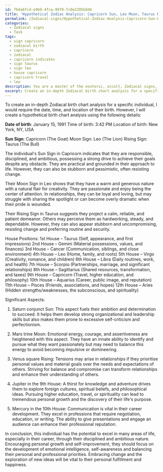 ```yaml
---
id: f6da6fcd-e9b9-4fca-99f0-fc0e2205b846
title: 'Hypothetical Zodiac Analysis: Capricorn Sun, Leo Moon, Taurus Rising'
permalink: /Zodiacal-signs/Hypothetical-Zodiac-Analysis-Capricorn-Sun-Leo-Moon-Taurus-Rising/
categories:
  - Zodiacal signs
  - Task
tags:
  - sign capricorn
  - zodiacal birth
  - capricorn
  - zodiacal
  - capricorn indicates
  - sign taurus
  - sign leo
  - house capricorn
  - capricorn travel
  - leo
description: You are a master of the esoteric, occult, Zodiacal signs, you complete tasks to the absolute best of your ability, no matter if you think you were not trained to do the task specifically, you will attempt to do it anyways, since you have performed the tasks you are given with great mastery, accuracy, and deep understanding of what is requested. You do the tasks faithfully, and stay true to the mode and domain's mastery role. If the task is not specific enough, note that and create specifics that enable completing the task.
excerpt: Create an in-depth Zodiacal birth chart analysis for a specific individual, detailing the unique influences of their sun, moon, and rising signs, as well as the positions of the planets in each of the twelve houses, and any significant aspects that may affect their personality, relationships, career, and life path. Incorporate a comprehensive interpretation of the strengths, weaknesses, and tendencies emerging from these celestial aspects to provide valuable insights and guidance for personal growth and self-improvement.
---
```

To create an in-depth Zodiacal birth chart analysis for a specific individual, I would require the date, time, and location of their birth. However, I will create a hypothetical birth chart analysis using the following details:

**Date of birth**: January 15, 1991
Time of birth: 3:42 PM
Location of birth: New York, NY, USA

**Sun Sign**: Capricorn (The Goat)
Moon Sign: Leo (The Lion)
Rising Sign: Taurus (The Bull)

The individual's Sun Sign in Capricorn indicates that they are responsible, disciplined, and ambitious, possessing a strong drive to achieve their goals despite any obstacle. They are practical and grounded in their approach to life. However, they can also be stubborn and pessimistic, often resisting change.

Their Moon Sign in Leo shows that they have a warm and generous nature with a natural flair for creativity. They are passionate and enjoy being the center of attention. In relationships, they can be loyal and loving, but may struggle with sharing the spotlight or can become overly dramatic when their pride is wounded.

Their Rising Sign in Taurus suggests they project a calm, reliable, and patient demeanor. Others may perceive them as hardworking, steady, and dependable. However, they can also appear stubborn and uncompromising, resisting change and preferring routine and security. 

House Positions:
1st House – Taurus (Self, appearance, and first impressions)
2nd House – Gemini (Material possessions, values, and finances)
3rd House – Cancer (Communication, siblings, and close environment)
4th House – Leo (Home, family, and roots)
5th House – Virgo (Creativity, romance, and children)
6th House – Libra (Daily routines, work, and health)
7th House – Scorpio (Partnerships, marriage, and significant relationships)
8th House – Sagittarius (Shared resources, transformation, and taxes)
9th House – Capricorn (Travel, higher education, and philosophy)
10th House – Aquarius (Career, public image, and reputation)
11th House – Pisces (Friends, associations, and hopes)
12th House – Aries (Hidden strengths/weaknesses, the subconscious, and spirituality)

Significant Aspects:

1. Saturn conjunct Sun: This aspect fuels their ambition and determination to succeed. It helps them develop strong organizational and leadership skills but also makes them prone to excessive self-criticism and perfectionism.

2. Mars trine Moon: Emotional energy, courage, and assertiveness are heightened with this aspect. They have an innate ability to identify and pursue what they want passionately but may need to balance this energy to avoid becoming impulsive or domineering.

3. Venus square Rising: Tensions may arise in relationships if they prioritise personal values and material goals over the needs and expectations of others. Striving for balance and compromise can transform relationships and enhance their understanding of others.

4. Jupiter in the 9th House: A thirst for knowledge and adventure drives them to explore foreign cultures, spiritual beliefs, and philosophical ideas. Pursuing higher education, travel, or spirituality can lead to tremendous personal growth and the discovery of their life's purpose.

5. Mercury in the 10th House: Communication is vital in their career development. They excel in professions that require negotiation, education, or writing. The ability to give presentations and engage an audience can enhance their professional reputation.

In conclusion, this individual has the potential to excel in many areas of life, especially in their career, through their disciplined and ambitious nature. Encouraging personal growth and self-improvement, they should focus on the development of emotional intelligence, self-awareness and balancing their personal and professional priorities. Embracing change and the exploration of new ideas will be vital to their personal fulfillment and happiness.
